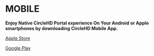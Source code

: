 # MOBILE

**Enjoy Native CircleHD Portal experience On Your Android or Apple smartphones by downloading CircleHD Mobile App.**

[Apple Store](https://itunes.apple.com/us/app/circlehd-mobile/id1360878094?mt=8) 

[Google Play](https://play.google.com/store/apps/details?id=com.circlehd.circlehdandroid)





